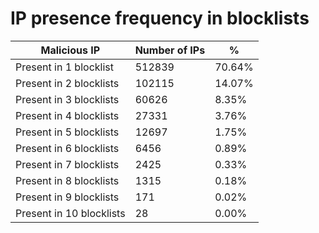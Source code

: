 # IP presence frequency in blocklists
| Malicious IP | Number of IPs | % |
|----|----|----|
| Present in 1 blocklist | 512839 | 70.64% |
| Present in 2 blocklists | 102115 | 14.07% |
| Present in 3 blocklists | 60626 | 8.35% |
| Present in 4 blocklists | 27331 | 3.76% |
| Present in 5 blocklists | 12697 | 1.75% |
| Present in 6 blocklists | 6456 | 0.89% |
| Present in 7 blocklists | 2425 | 0.33% |
| Present in 8 blocklists | 1315 | 0.18% |
| Present in 9 blocklists | 171 | 0.02% |
| Present in 10 blocklists | 28 | 0.00% |
